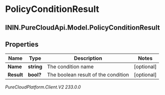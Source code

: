 # PolicyConditionResult

## ININ.PureCloudApi.Model.PolicyConditionResult

## Properties

|Name | Type | Description | Notes|
|------------ | ------------- | ------------- | -------------|
| **Name** | **string** | The condition name | [optional] |
| **Result** | **bool?** | The boolean result of the condition | [optional] |



_PureCloudPlatform.Client.V2 233.0.0_

